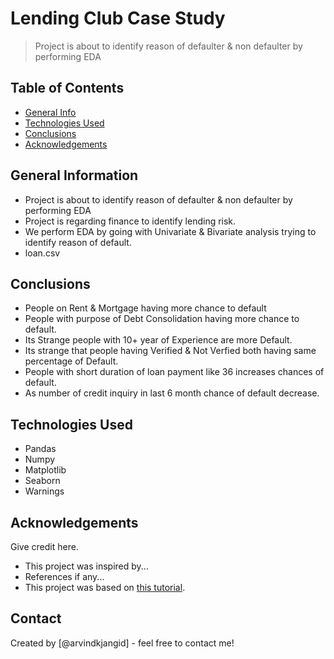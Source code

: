 # Lending Club Case Study
> Project is about to identify reason of defaulter & non defaulter by performing EDA


## Table of Contents
* [General Info](#general-information)
* [Technologies Used](#technologies-used)
* [Conclusions](#conclusions)
* [Acknowledgements](#acknowledgements)

<!-- You can include any other section that is pertinent to your problem -->

## General Information
- Project is about to identify reason of defaulter & non defaulter by performing EDA
- Project is regarding finance to identify lending risk.
- We perform EDA by going with Univariate & Bivariate analysis trying to identify reason of default.
- loan.csv

<!-- You don't have to answer all the questions - just the ones relevant to your project. -->

## Conclusions
- People on Rent & Mortgage having more chance to default
- People with purpose of Debt Consolidation having more chance to default.
- Its Strange people with 10+ year of Experience are more Default.
- Its strange that people having Verified & Not Verfied both having same percentage of Default.
- People with short duration of loan payment like 36 increases chances of default.
- As number of credit inquiry in last 6 month chance of default decrease.

<!-- You don't have to answer all the questions - just the ones relevant to your project. -->


## Technologies Used
- Pandas
- Numpy
- Matplotlib
- Seaborn
- Warnings

<!-- As the libraries versions keep on changing, it is recommended to mention the version of library used in this project -->

## Acknowledgements
Give credit here.
- This project was inspired by...
- References if any...
- This project was based on [this tutorial](https://www.example.com).


## Contact
Created by [@arvindkjangid] - feel free to contact me!


<!-- Optional -->
<!-- ## License -->
<!-- This project is open source and available under the [... License](). -->

<!-- You don't have to include all sections - just the one's relevant to your project -->